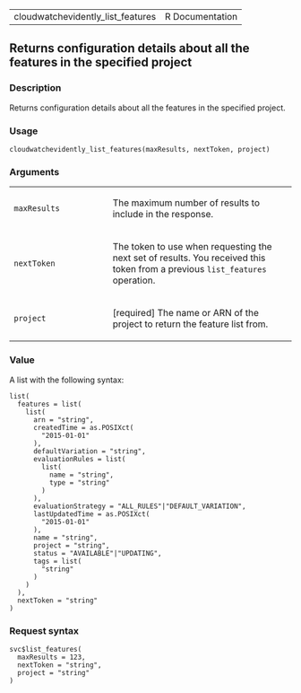 <table style="width: 100%;">
<tbody>
<tr class="odd">
<td>cloudwatchevidently_list_features</td>
<td style="text-align: right;">R Documentation</td>
</tr>
</tbody>
</table>

## Returns configuration details about all the features in the specified project

### Description

Returns configuration details about all the features in the specified
project.

### Usage

    cloudwatchevidently_list_features(maxResults, nextToken, project)

### Arguments

<table>
<colgroup>
<col style="width: 35%" />
<col style="width: 65%" />
</colgroup>
<tbody>
<tr class="odd">
<td><code
id="cloudwatchevidently_list_features_:_maxResults">maxResults</code></td>
<td><p>The maximum number of results to include in the
response.</p></td>
</tr>
<tr class="even">
<td><code
id="cloudwatchevidently_list_features_:_nextToken">nextToken</code></td>
<td><p>The token to use when requesting the next set of results. You
received this token from a previous <code>list_features</code>
operation.</p></td>
</tr>
<tr class="odd">
<td><code
id="cloudwatchevidently_list_features_:_project">project</code></td>
<td><p>[required] The name or ARN of the project to return the feature
list from.</p></td>
</tr>
</tbody>
</table>

### Value

A list with the following syntax:

    list(
      features = list(
        list(
          arn = "string",
          createdTime = as.POSIXct(
            "2015-01-01"
          ),
          defaultVariation = "string",
          evaluationRules = list(
            list(
              name = "string",
              type = "string"
            )
          ),
          evaluationStrategy = "ALL_RULES"|"DEFAULT_VARIATION",
          lastUpdatedTime = as.POSIXct(
            "2015-01-01"
          ),
          name = "string",
          project = "string",
          status = "AVAILABLE"|"UPDATING",
          tags = list(
            "string"
          )
        )
      ),
      nextToken = "string"
    )

### Request syntax

    svc$list_features(
      maxResults = 123,
      nextToken = "string",
      project = "string"
    )
